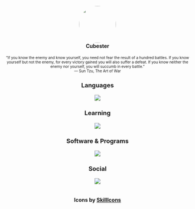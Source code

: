 <p align="center">
  <img width="100" style="border-radius: 50%" src="https://avatars.githubusercontent.com/u/78769806?v=4">
  <br>
  <b>Cubester</b>
  <br>
  <br>
  <span style="font-size:10px;!important">“If you know the enemy and know yourself, you need not fear the result of a hundred battles. If you know yourself but not the enemy, for every victory gained you will also suffer a defeat. If you know neither the enemy nor yourself, you will succumb in every battle.”</span> 
  <br>
  <span style="font-size:10px;!important"> ― Sun Tzu, The Art of War</span>
</p>
  <!--TODO | Refine quotes, user profile, icons, and more. Revamp soon.-->
<div align="center">
  <h3>Languages</h3>
  <img src="https://skillicons.dev/icons?i=js,python,lua,haxe,html&perline=5">
  <h3>Learning</h3>
  <img src="https://skillicons.dev/icons?i=css,markdown,java&perline=3">
  <h3>Software & Programs</h3>
  <img src="https://skillicons.dev/icons?i=github,vscode,git,blender,haxeflixel,raspberrypi,bash&perline=7">
  <h3>Social</h3>
  <img src="https://skillicons.dev/icons?i=discord">
  <br/>
  <br/>
  <br/>
  <b>Icons by <a href="https://skillicons.dev">SkillIcons</a></b>
</div>
